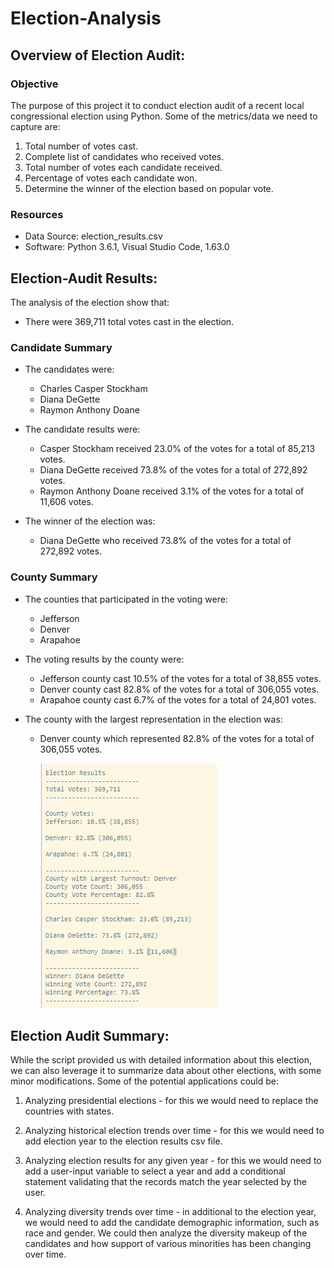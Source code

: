 # Election-Analysis

## Overview of Election Audit:

### Objective

The purpose of this project it to conduct election audit of a recent local congressional election using Python. Some of the metrics/data we need to capture are:
1.	Total number of votes cast.
2.	Complete list of candidates who received votes.
3.	Total number of votes each candidate received.
4.	Percentage of votes each candidate won.
5.	Determine the winner of the election based on popular vote.

### Resources
- Data Source: election_results.csv
- Software: Python 3.6.1, Visual Studio Code, 1.63.0

## Election-Audit Results: 

The analysis of the election show that:

- There were 369,711 total votes cast in the election.

### Candidate Summary

- The candidates were:
  - Charles Casper Stockham
  - Diana DeGette
  - Raymon Anthony Doane
  
- The candidate results were:
  - Casper Stockham received 23.0% of the votes for a total of 85,213 votes.
  - Diana DeGette received 73.8% of the votes for a total of 272,892 votes.
  - Raymon Anthony Doane received 3.1% of the votes for a total of 11,606 votes.

- The winner of the election was:
  - Diana DeGette who received 73.8% of the votes for a total of 272,892 votes.

### County Summary

- The counties that participated in the voting were:
  - Jefferson
  - Denver
  - Arapahoe

- The voting results by the county were:
  - Jefferson county cast 10.5% of the votes for a total of 38,855 votes.
  - Denver county cast 82.8% of the votes for a total of 306,055 votes.
  - Arapahoe county cast 6.7% of the votes for a total of 24,801 votes.

- The county with the largest representation in the election was:
  - Denver county which represented 82.8% of the votes for a total of 306,055 votes.

    ![Election Results](Resources/Election_Results.png)


## Election Audit Summary: 
While the script provided us with detailed information about this election, we can also leverage it to summarize data about other elections, with some minor modifications. Some of the potential applications could be:

1. Analyzing presidential elections - for this we would need to replace the countries with states. 

2. Analyzing historical election trends over time - for this we would need to add election year to the election results csv file. 

3. Analyzing election results for any given year - for this we would need to add a user-input variable to select a year and add a conditional statement validating that the records match the year selected by the user.

4. Analyzing diversity trends over time - in additional to the election year, we would need to add the candidate demographic information, such as race and gender. We could then analyze the diversity makeup of the candidates and how support of various minorities has been changing over time.


